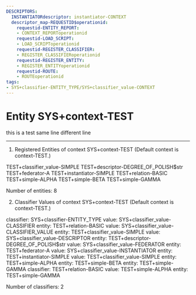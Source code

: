 ```yaml
---
DESCRIPTORS:
  INSTANTIATORdescriptor: instantiator-CONTEXT
  descriptor_map-REQUESTID$operationid:
    requestid-ENTITY_REPORT:
    - CONTEXT_REPORToperationid
    requestid-LOAD_SCRIPT:
    - LOAD_SCRIPToperationid
    requestid-REGISTER_CLASSIFIER:
    - REGISTER_CLASSIFIERoperationid
    requestid-REGISTER_ENTITY:
    - REGISTER_ENTITYoperationid
    requestid-ROUTE:
    - ROUTEoperationid
tags:
- SYS+classifier-ENTITY_TYPE/SYS+classifier_value-CONTEXT
---
```

# Entity SYS+context-TEST

this is a test same line 
different line

---
1. Registered Entities of context SYS+context-TEST
(Default context is context-TEST.)

TEST+classifier_value-SIMPLE
TEST+descriptor-DEGREE_OF_POLISH$str
TEST+federator-A
TEST+instantiator-SIMPLE
TEST+relation-BASIC
TEST+simple-ALPHA
TEST+simple-BETA
TEST+simple-GAMMA

Number of entities: 8

2. Classifier Values of context SYS+context-TEST
(Default context is context-TEST.)

classifier:    SYS+classifier-ENTITY_TYPE
     value:        SYS+classifier_value-CLASSIFIER
    entity:            TEST+relation-BASIC
     value:        SYS+classifier_value-CLASSIFIER_VALUE
    entity:            TEST+classifier_value-SIMPLE
     value:        SYS+classifier_value-DESCRIPTOR
    entity:            TEST+descriptor-DEGREE_OF_POLISH$str
     value:        SYS+classifier_value-FEDERATOR
    entity:            TEST+federator-A
     value:        SYS+classifier_value-INSTANTIATOR
    entity:            TEST+instantiator-SIMPLE
     value:        TEST+classifier_value-SIMPLE
    entity:            TEST+simple-ALPHA
    entity:            TEST+simple-BETA
    entity:            TEST+simple-GAMMA
classifier:    TEST+relation-BASIC
     value:        TEST+simple-ALPHA
    entity:            TEST+simple-GAMMA

Number of classifiers: 2


